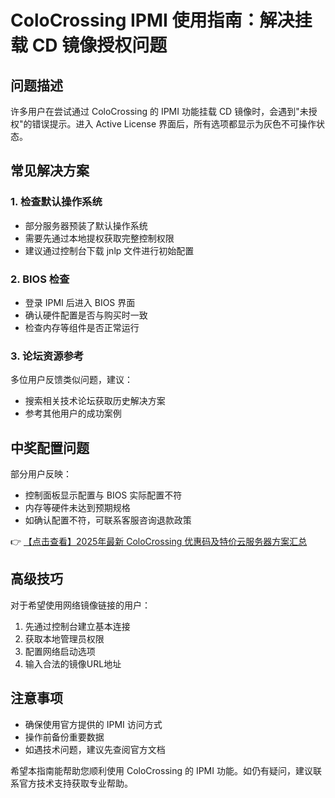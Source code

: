 # ColoCrossing IPMI 使用指南：解决挂载 CD 镜像授权问题

## 问题描述
许多用户在尝试通过 ColoCrossing 的 IPMI 功能挂载 CD 镜像时，会遇到"未授权"的错误提示。进入 Active License 界面后，所有选项都显示为灰色不可操作状态。

## 常见解决方案

### 1. 检查默认操作系统
- 部分服务器预装了默认操作系统
- 需要先通过本地提权获取完整控制权限
- 建议通过控制台下载 jnlp 文件进行初始配置

### 2. BIOS 检查
- 登录 IPMI 后进入 BIOS 界面
- 确认硬件配置是否与购买时一致
- 检查内存等组件是否正常运行

### 3. 论坛资源参考
多位用户反馈类似问题，建议：
- 搜索相关技术论坛获取历史解决方案
- 参考其他用户的成功案例

## 中奖配置问题
部分用户反映：
- 控制面板显示配置与 BIOS 实际配置不符
- 内存等硬件未达到预期规格
- 如确认配置不符，可联系客服咨询退款政策

👉 [【点击查看】2025年最新 ColoCrossing 优惠码及特价云服务器方案汇总](https://bit.ly/ColoCrossing)

## 高级技巧
对于希望使用网络镜像链接的用户：
1. 先通过控制台建立基本连接
2. 获取本地管理员权限
3. 配置网络启动选项
4. 输入合法的镜像URL地址

## 注意事项
- 确保使用官方提供的 IPMI 访问方式
- 操作前备份重要数据
- 如遇技术问题，建议先查阅官方文档

希望本指南能帮助您顺利使用 ColoCrossing 的 IPMI 功能。如仍有疑问，建议联系官方技术支持获取专业帮助。